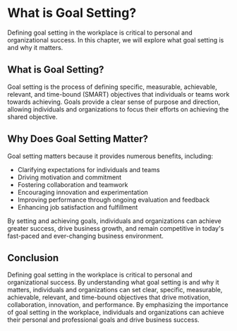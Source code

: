 What is Goal Setting?
========================================================================

Defining goal setting in the workplace is critical to personal and organizational success. In this chapter, we will explore what goal setting is and why it matters.

What is Goal Setting?
---------------------

Goal setting is the process of defining specific, measurable, achievable, relevant, and time-bound (SMART) objectives that individuals or teams work towards achieving. Goals provide a clear sense of purpose and direction, allowing individuals and organizations to focus their efforts on achieving the shared objective.

Why Does Goal Setting Matter?
-----------------------------

Goal setting matters because it provides numerous benefits, including:

* Clarifying expectations for individuals and teams
* Driving motivation and commitment
* Fostering collaboration and teamwork
* Encouraging innovation and experimentation
* Improving performance through ongoing evaluation and feedback
* Enhancing job satisfaction and fulfillment

By setting and achieving goals, individuals and organizations can achieve greater success, drive business growth, and remain competitive in today's fast-paced and ever-changing business environment.

Conclusion
----------

Defining goal setting in the workplace is critical to personal and organizational success. By understanding what goal setting is and why it matters, individuals and organizations can set clear, specific, measurable, achievable, relevant, and time-bound objectives that drive motivation, collaboration, innovation, and performance. By emphasizing the importance of goal setting in the workplace, individuals and organizations can achieve their personal and professional goals and drive business success.
